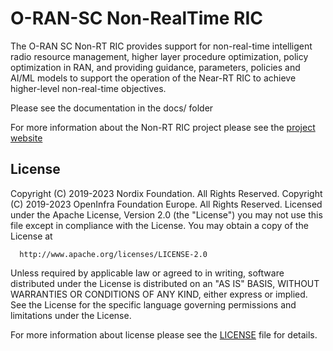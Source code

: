 # O-RAN-SC Non-RealTime RIC

The O-RAN SC Non-RT RIC provides support for non-real-time intelligent radio resource management, higher layer procedure optimization, policy optimization in RAN, and providing guidance, parameters, policies and AI/ML models to support the operation of the Near-RT RIC to achieve higher-level non-real-time objectives.

Please see the documentation in the docs/ folder

For more information about the Non-RT RIC project please see the [project website](https://wiki.o-ran-sc.org/display/RICNR "O-RAN-SC Non-RT RIC project")

## License

Copyright (C) 2019-2023 Nordix Foundation. All Rights Reserved.
Copyright (C) 2019-2023 OpenInfra Foundation Europe. All Rights Reserved.
Licensed under the Apache License, Version 2.0 (the "License")
you may not use this file except in compliance with the License.
You may obtain a copy of the License at

      http://www.apache.org/licenses/LICENSE-2.0

Unless required by applicable law or agreed to in writing, software
distributed under the License is distributed on an "AS IS" BASIS,
WITHOUT WARRANTIES OR CONDITIONS OF ANY KIND, either express or implied.
See the License for the specific language governing permissions and
limitations under the License.

For more information about license please see the [LICENSE](LICENSE.txt) file for details.
